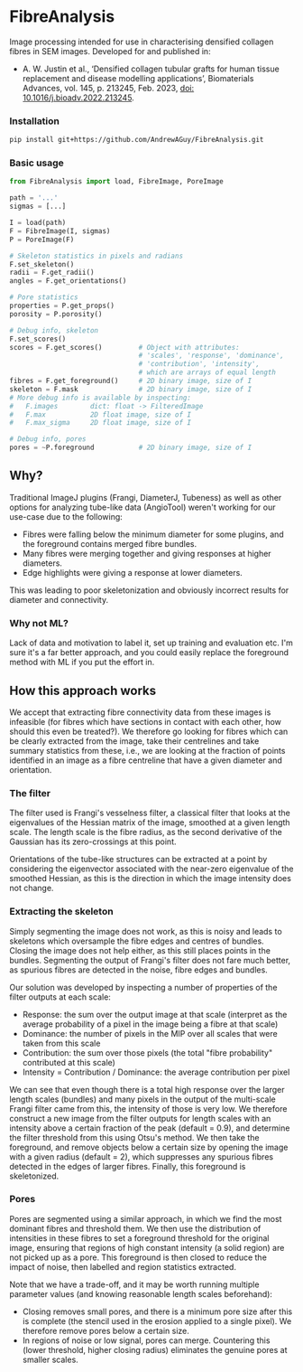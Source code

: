 # FibreAnalysis

Image processing intended for use in characterising densified collagen fibres in SEM images.
Developed for and published in: 
- A. W. Justin et al., ‘Densified collagen tubular grafts for human tissue replacement and disease modelling applications’, Biomaterials Advances, vol. 145, p. 213245, Feb. 2023, [doi: 10.1016/j.bioadv.2022.213245](https://doi.org/10.1016/j.bioadv.2022.213245).


### Installation
```sh
pip install git+https://github.com/AndrewAGuy/FibreAnalysis.git
```

### Basic usage
```py
from FibreAnalysis import load, FibreImage, PoreImage

path = '...'
sigmas = [...]

I = load(path)
F = FibreImage(I, sigmas)
P = PoreImage(F)

# Skeleton statistics in pixels and radians
F.set_skeleton()
radii = F.get_radii()
angles = F.get_orientations()

# Pore statistics
properties = P.get_props()
porosity = P.porosity()

# Debug info, skeleton
F.set_scores()
scores = F.get_scores()         # Object with attributes:
                                # 'scales', 'response', 'dominance',
                                # 'contribution', 'intensity',
                                # which are arrays of equal length
fibres = F.get_foreground()     # 2D binary image, size of I
skeleton = F.mask               # 2D binary image, size of I
# More debug info is available by inspecting:
#   F.images        dict: float -> FilteredImage
#   F.max           2D float image, size of I
#   F.max_sigma     2D float image, size of I

# Debug info, pores
pores = ~P.foreground           # 2D binary image, size of I
```

## Why?
Traditional ImageJ plugins (Frangi, DiameterJ, Tubeness) as well as other options for analyzing tube-like data (AngioTool) weren't working for our use-case due to the following:
- Fibres were falling below the minimum diameter for some plugins, and the foreground contains merged fibre bundles.
- Many fibres were merging together and giving responses at higher diameters.
- Edge highlights were giving a response at lower diameters.

This was leading to poor skeletonization and obviously incorrect results for diameter and connectivity.

### Why not ML?
Lack of data and motivation to label it, set up training and evaluation etc.
I'm sure it's a far better approach, and you could easily replace the foreground method with ML if you put the effort in.

## How this approach works
We accept that extracting fibre connectivity data from these images is infeasible (for fibres which have sections in contact with each other, how should this even be treated?).
We therefore go looking for fibres which can be clearly extracted from the image, take their centrelines and take summary statistics from these, i.e., we are looking at the fraction of points identified in an image as a fibre centreline that have a given diameter and orientation.

### The filter
The filter used is Frangi's vesselness filter, a classical filter that looks at the eigenvalues of the Hessian matrix of the image, smoothed at a given length scale.
The length scale is the fibre radius, as the second derivative of the Gaussian has its zero-crossings at this point.

Orientations of the tube-like structures can be extracted at a point by considering the eigenvector associated with the near-zero eigenvalue of the smoothed Hessian, as this is the direction in which the image intensity does not change.

### Extracting the skeleton
Simply segmenting the image does not work, as this is noisy and leads to skeletons which oversample the fibre edges and centres of bundles.
Closing the image does not help either, as this still places points in the bundles.
Segmenting the output of Frangi's filter does not fare much better, as spurious fibres are detected in the noise, fibre edges and bundles.

Our solution was developed by inspecting a number of properties of the filter outputs at each scale:
- Response: the sum over the output image at that scale (interpret as the average probability of a pixel in the image being a fibre at that scale)
- Dominance: the number of pixels in the MIP over all scales that were taken from this scale
- Contribution: the sum over those pixels (the total "fibre probability" contributed at this scale)
- Intensity = Contribution / Dominance: the average contribution per pixel

We can see that even though there is a total high response over the larger length scales (bundles) and many pixels in the output of the multi-scale Frangi filter came from this, the intensity of those is very low.
We therefore construct a new image from the filter outputs for length scales with an intensity above a certain fraction of the peak (default = 0.9), and determine the filter threshold from this using Otsu's method.
We then take the foreground, and remove objects below a certain size by opening the image with a given radius (default = 2), which suppresses any spurious fibres detected in the edges of larger fibres.
Finally, this foreground is skeletonized.

### Pores

Pores are segmented using a similar approach, in which we find the most dominant fibres and threshold them.
We then use the distribution of intensities in these fibres to set a foreground threshold for the original image, ensuring that regions of high constant intensity (a solid region) are not picked up as a pore.
This foreground is then closed to reduce the impact of noise, then labelled and region statistics extracted.

Note that we have a trade-off, and it may be worth running multiple parameter values (and knowing reasonable length scales beforehand):
- Closing removes small pores, and there is a minimum pore size after this is complete (the stencil used in the erosion applied to a single pixel).
We therefore remove pores below a certain size.
- In regions of noise or low signal, pores can merge.
Countering this (lower threshold, higher closing radius) eliminates the genuine pores at smaller scales.